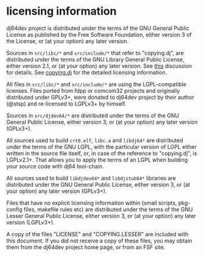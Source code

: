 # licensing information

dj64dev project is distributed under the terms of the
GNU General Public License as published by the Free Software Foundation,
either version 3 of the License, or (at your option) any later version.

Sources in `src/libc/*` and `src/include/*` that refer to "copying.dj",
are distributed under the terms of the GNU Library General Public License,
either version 2.1, or (at your option) any later version.
See
[this](https://www.delorie.com/archives/browse.cgi?p=djgpp/2024/06/29/04:14:46)
discussion for details. See [copying.dj](copying.dj/copying.dj) for
the detailed licensing information.

All files in `src/libc/*` and `src/include/*` are using the
LGPL-compatible licenses.
Files ported from fdpp or comcom32 projects and originally distributed
under GPLv3+, were donated to dj64dev project by their author (@stsp)
and re-licensed to LGPLv3+ by himself.

Sources in `src/djdev64/*` are distributed under the terms of the
GNU General Public License, either version 3, or (at your option)
any later version (GPLv3+).

All sources used to build `crt0.elf`, `libc.a` and `libdj64*`
are distributed under the terms of the GNU LGPL, with the particular
version of LGPL either written in the source file itself, or, in case
of the reference to "copying.dj", is LGPLv2.1+. That allows you to
apply the terms of an LGPL when building your source code with dj64
tool-chain.

All sources used to build `libdjdev64*` and `libdjstub64*` libraries
are distributed under the GNU General Public License, either version 3,
or (at your option) any later version (GPLv3+).

Files that have no explicit licensing information within
(small scripts, pkg-config files, makefile rules etc) are distributed
under the terms of the GNU Lesser General Public License,
either version 3, or (at your option) any later version (LGPLv3+).

A copy of the files "LICENSE" and "COPYING.LESSER" are included with this
document. If you did not receive a copy of these files, you may
obtain them from the dj64dev project home page, or from an FSF site.
